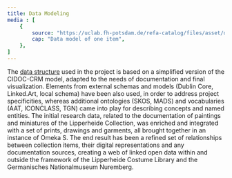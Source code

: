 ```yaml
---
title: Data Modeling
media : [
    {
        source: "https://uclab.fh-potsdam.de/refa-catalog/files/asset/d24606fd113f3235eb817a36332050a14169caf7.png",
        cap: "Data model of one item",
    },
]
---
```


The [data structure](https://observablehq.com/@sinanatra/refa-graph?collection=@sinanatra/refa) used in the project is based on a simplified version of the CIDOC-CRM model, adapted to the needs of documentation and final visualization. Elements from external schemas and models (Dublin Core, Linked.Art, local schema) have been also used, in order to address project specificities, whereas additional ontologies (SKOS, MADS) and vocabularies (AAT, ICONCLASS, TGN) came into play for describing concepts and named entities.
The initial research data, related to the documentation of paintings and miniatures of the Lipperheide Collection, was enriched and integrated with a set of prints, drawings and garments, all brought together in an instance of Omeka S.
The end result has been a refined set of relationships between collection items, their digital representations and any documentation sources, creating a web of linked open data within and outside the framework of the Lipperheide Costume Library and the Germanisches Nationalmuseum Nuremberg.

